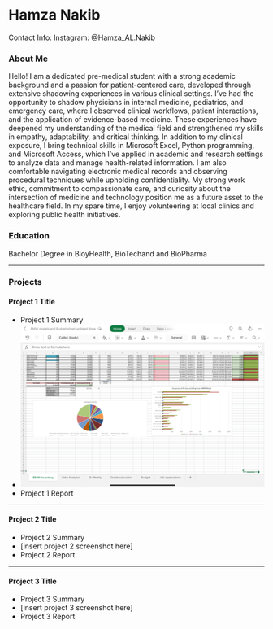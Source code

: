 # Hamza Nakib
Contact Info: Instagram: @Hamza_AL.Nakib
### About Me 
Hello! I am a dedicated pre-medical student with a strong academic background and a passion for patient-centered care, developed through extensive shadowing experiences in various clinical settings.
I’ve had the opportunity to shadow physicians in internal medicine, pediatrics, and emergency care, where I observed clinical workflows, patient interactions, and the application of evidence-based medicine. These experiences have deepened my understanding of the medical field and strengthened my skills in empathy, adaptability, and critical thinking.
In addition to my clinical exposure, I bring technical skills in Microsoft Excel, Python programming, and Microsoft Access, which I’ve applied in academic and research settings to analyze data and manage health-related information. I am also comfortable navigating electronic medical records and observing procedural techniques while upholding confidentiality.
My strong work ethic, commitment to compassionate care, and curiosity about the intersection of medicine and technology position me as a future asset to the healthcare field. In my spare time, I enjoy volunteering at local clinics and exploring public health initiatives.


### Education 
Bachelor Degree in BioyHealth, BioTechand and BioPharma
***
### Projects

#### Project 1 Title
 - Project 1 Summary
 - ![Excel](\IMG_0556.jpeg)
 - Project 1 Report
***
#### Project 2 Title
 - Project 2 Summary
 - [insert project 2 screenshot here]
 - Project 2 Report
***
#### Project 3 Title
 - Project 3 Summary
 - [insert project 3 screenshot here]
 - Project 3 Report
